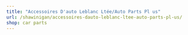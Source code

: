 ```yaml
---
title: "Accessoires D'auto Leblanc Ltée/Auto Parts Pl us"
url: /shawinigan/accessoires-dauto-leblanc-ltee-auto-parts-pl-us/
shop: car parts
---
```

